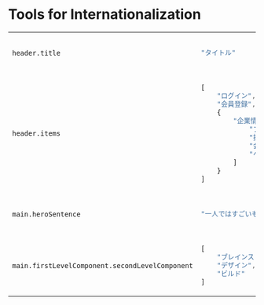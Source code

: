 # Tools for Internationalization

<table>
<tr></tr><tr>
<td>

```

header.title

```

</td>
<td>

```js

"タイトル"

```

</td>
</tr>
<tr></tr><tr>
<td>

```

header.items

```

</td>
<td>

```js

[
    "ログイン",
    "会員登録",
    {
        "企業情報": [
            "ブログ",
            "採用情報",
            "会社紹介",
            "ヘルプセンター"
        ]
    }
]

```

</td>
</tr>
<tr></tr><tr>
<td>

```

main.heroSentence

```

</td>
<td>

```js

"一人ではすごいものは完成できない。"

```

</td>
</tr>
<tr></tr><tr>
<td>

```

main.firstLevelComponent.secondLevelComponent

```

</td>
<td>

```js

[
    "ブレインストーミング",
    "デザイン",
    "ビルド"
]

```

</td>
</tr>
</table>
